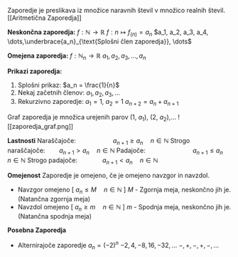  Zaporedje je preslikava iz množice naravnih števil v množico realnih števil.[[Aritmetična Zaporedja]]
 
**Neskončna zaporedja:**
 $f: \mathbb{N} \rightarrow \mathbb{R}$
 $f: n \mapsto f_{(n)}=a_n$
$a_1, a_2, a_3, a_4, \dots,\underbrace{a_n}_{\text{Splošni člen zaporedja}}, \dots$

**Omejena zaporedja:**
 $f: \mathbb{N}_n \rightarrow \mathbb{R}$
  $a_1, a_2, a_3,..., a_n$

**Prikazi zaporedja:**
1. Splošni prikaz:
$a_n = \frac{1}{n}$
2. Nekaj začetnih členov:
$a_1, a_2, a_3,\dots$
3. Rekurzivno zaporedje:
$a_1 = 1$, $a_2 = 1$
$a_{n + 2} = a_n + a_{n + 1}$


Graf zaporedja je množica urejenih parov (1, $a_1$), (2, $a_2$),...
![[zaporedja_graf.png]]

**Lastnosti**
Naraščajoče:$\qquad \qquad \quad \; a_{n + 1} \geq a_n \quad n \in \mathbb{N}$
Strogo naraščajoče:$\qquad a_{n + 1} > a_n \quad n \in \mathbb{N}$
Padajoče:$\qquad \qquad \qquad \;\;\: a_{n + 1} \leq a_n \quad n \in \mathbb{N}$
Strogo padajoče:$\qquad \quad \:\: a_{n + 1} < a_n \quad n \in \mathbb{N}$

**Omejenost**
Zaporedje je omejeno, če je omejeno navzgor in navzdol.
- Navzgor omejeno \[ $a_n \leq M \quad n \in \mathbb{N}$ ]
$M$ - Zgornja meja, neskončno jih je. (Natančna zgornja meja)
- Navzdol omejeno \[ $a_n \geq m \quad n \in \mathbb{N}$ ]
$m$ - Spodnja meja, neskončno jih je. (Natančna spodnja meja)

**Posebna Zaporedja**
- Alternirajoče zaporedje
$a_n = (-2)^n$
$-2, 4, -8, 16, -32,\dots$
$-, +, -, +, -,\dots$